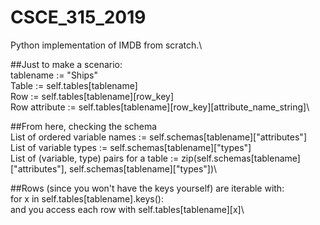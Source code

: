 # CSCE_315_2019
Python implementation of IMDB from scratch.\

##Just to make a scenario:\
tablename := "Ships"\
Table := self.tables[tablename]\
Row := self.tables[tablename][row_key]\
Row attribute := self.tables[tablename][row_key][attribute_name_string]\

##From here, checking the schema\
List of ordered variable names := self.schemas[tablename]["attributes"]\
List of variable types := self.schemas[tablename]["types"]\
List of (variable, type) pairs for a table := zip(self.schemas[tablename]["attributes"], self.schemas[tablename]["types"])\

##Rows (since you won't have the keys yourself) are iterable with:\
for x in self.tables[tablename].keys():\
and you access each row with self.tables[tablename][x]\
